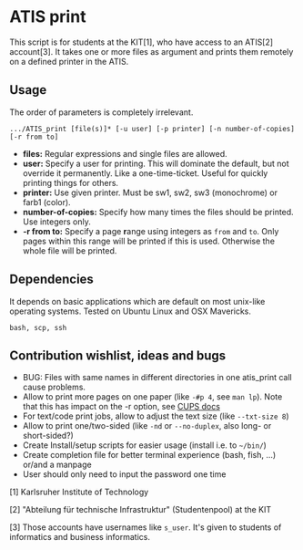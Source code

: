 # ATIS print

This script is for students at the KIT[1], who have access to an ATIS[2] account[3]. It takes one or more files as argument and prints them remotely on a defined printer in the ATIS.

## Usage

The order of parameters is completely irrelevant.

    .../ATIS_print [file(s)]* [-u user] [-p printer] [-n number-of-copies] [-r from to]

- **files:** Regular expressions and single files are allowed.
- **user:** Specify a user for printing. This will dominate the default, but not override it permanently. Like a one-time-ticket. Useful for quickly printing things for others.
- **printer:** Use given printer. Must be sw1, sw2, sw3 (monochrome) or farb1 (color).
- **number-of-copies:** Specify how many times the files should be printed. Use integers only.
- **-r from to:** Specify a page **r**ange using integers as `from` and `to`. Only pages within this range will be printed if this is used. Otherwise the whole file will be printed.

## Dependencies

It depends on basic applications which are default on most unix-like operating systems. Tested on Ubuntu Linux and OSX Mavericks. 

    bash, scp, ssh

## Contribution wishlist, ideas and bugs

- BUG: Files with same names in different directories in one atis\_print call cause problems.
- Allow to print more pages on one paper (like `-#p 4`, see `man lp`). Note that this has impact on the -r option, see [CUPS docs][pageranges]
- For text/code print jobs, allow to adjust the text size (like `--txt-size 8`)
- Allow to print one/two-sided (like `-nd` or `--no-duplex`, also long- or short-sided?)
- Create Install/setup scripts for easier usage (install i.e. to `~/bin/`)
- Create completion file for better terminal experience (bash, fish, ...) or/and a manpage
- User should only need to input the password one time

[1] Karlsruher Institute of Technology

[2] "Abteilung für technische Infrastruktur" (Studentenpool) at the KIT

[3] Those accounts have usernames like `s_user`. It's given to students of informatics and business informatics.

[pageranges]: http://cups.org/documentation.php/doc-1.7/options.html?Q=lpr#PAGERANGES
